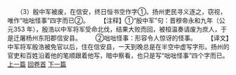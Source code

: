　　（3）殷中军被废，在信安，终日恒书空作字①。扬州吏民寻义逐之，窃视，唯作“咄咄怪事”四字而已②。
　　【注释】①“殷中军”句：晋穆帝永和九年（公元353 年），殷浩以中军将军受命北伐，结果大败而回，被桓温奏请废为庶人，于是迁屠杨州东阳郡信安县。
　　②咄咄怪事：形容令人惊讶的怪事。
　　【译文】中军将军殷浩被免官以后，住在信安县，一天到晚总是在半空中虚写字形。扬州的官吏和百姓沿着他的笔顺跟着他写，暗中察看，也只是写“咄咄怪事”四个字而已。
<br>[上一篇](28_2) [回卷首](28_0) [下一篇](28_4)
